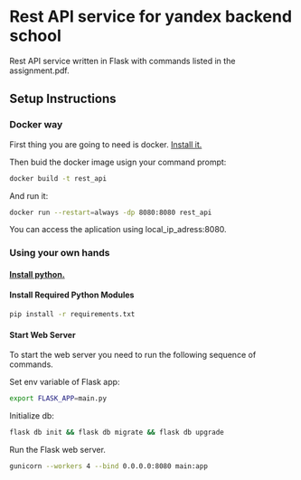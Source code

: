 # Rest API service for yandex backend school

Rest API service written in Flask with commands listed in the assignment.pdf.

## Setup Instructions

### Docker way

First thing you are going to need is docker. [Install it.](https://www.digitalocean.com/community/tutorials/how-to-install-and-use-docker-on-ubuntu-16-04)

Then buid the docker image usign your command prompt:

```bash
docker build -t rest_api
```

And run it:

```bash
docker run --restart=always -dp 8080:8080 rest_api
```

You can access the aplication using local_ip_adress:8080.

### Using your own hands

#### [Install python.](https://www.python.org/downloads/)

#### Install Required Python Modules

```bash
pip install -r requirements.txt
```

#### Start Web Server

To start the web server you need to run the following sequence of commands.

Set env variable of Flask app:

```bash
export FLASK_APP=main.py
```

Initialize db:

```bash
flask db init && flask db migrate && flask db upgrade
```

Run the Flask web server.

```bash
gunicorn --workers 4 --bind 0.0.0.0:8080 main:app
```
